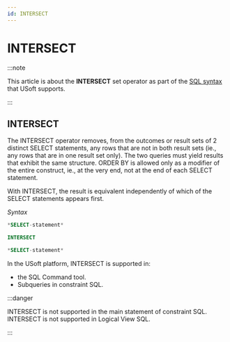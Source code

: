 ```yaml
---
id: INTERSECT
---
```


# INTERSECT




:::note

This article is about the **INTERSECT** set operator as part of the [SQL syntax](/Modeller_and_Rules_Engine/SQL_syntax) that USoft supports.

:::

## **INTERSECT**

The INTERSECT operator removes, from the outcomes or result sets of 2 distinct SELECT statements, any rows that are not in both result sets (ie., any rows that are in one result set only). The two queries must yield results that exhibit the same structure. ORDER BY is allowed only as a modifier of the entire construct, ie., at the very end, not at the end of each SELECT statement.

With INTERSECT, the result is equivalent independently of which of the SELECT statements appears first.

*Syntax*

```sql
*SELECT-statement*

INTERSECT

*SELECT-statement*
```

In the USoft platform, INTERSECT is supported in:

- the SQL Command tool.
- Subqueries in constraint SQL.


:::danger

INTERSECT is not supported in the main statement of constraint SQL.
INTERSECT is not supported in Logical View SQL.

:::
